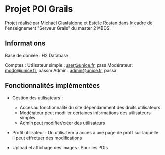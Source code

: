 # Projet POI Grails

Projet réalisé par Michaël Gianfaldone et Estelle Rostan dans le cadre de l'enseignement "Serveur Grails" du master 2 MBDS.

## Informations

Base de donnée : H2 Database

Comptes :
Utilisateur simple : user@unice.fr, pass
Modérateur : modo@unice.fr, passm
Admin : admin@unice.fr, passa

## Fonctionnalités implémentées

* Gestion des utilisateurs :
  - Acces au fonctionnalité du site dépendamment des droits utilisateurs
  - Modérateur peut modifier certaines informations des utilisateurs simples
  - Admin peut modifier/créer des utilisateurs
   
* Profil utilisateur : 
  Un utilisateur a accès à une page de profil sur laquelle il peut effectuer des modifications
  
* Upload et affichage des images :
  Pour les POIs
  
 

